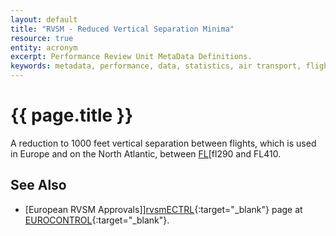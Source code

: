 ```yaml
---
layout: default
title: "RVSM - Reduced Vertical Separation Minima"
resource: true
entity: acronym
excerpt: Performance Review Unit MetaData Definitions.
keywords: metadata, performance, data, statistics, air transport, flights, europe, delay, safety
---
```

# {{ page.title }}

A reduction to 1000 feet vertical separation between flights, which
is used in Europe and on the North Atlantic, between [FL][fl290 and FL410.

## See Also

* [European RVSM Approvals]][rvsmECTRL]{:target="_blank"} page at [EUROCONTROL][ectrl]{:target="_blank"}.

[fl]: <{{ "/references/acronym/fl.html" | prepend: site.baseurl | prepend: site.url }}> "FL"
[rvsmECTRL]: <http://www.eurocontrol.int/articles/european-rvsm-approvals> "RVSM - EUROCONTROL"
[ectrl]: <https://www.eurocontrol.int/> "EUROCONTROL"
